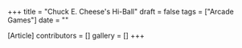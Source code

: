 +++
title = "Chuck E. Cheese's Hi-Ball"
draft = false
tags = ["Arcade Games"]
date = ""

[Article]
contributors = []
gallery = []
+++